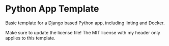 # Python App Template
Basic template for a Django based Python app, including linting and Docker.

Make sure to update the license file! The MIT license with my header only applies to this template.
